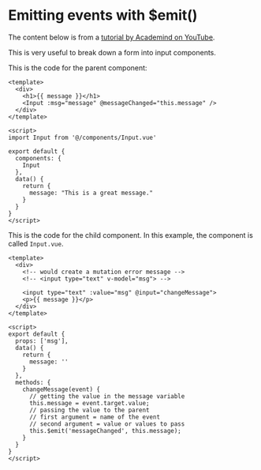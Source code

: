 # Emitting events with $emit()

The content below is from a [tutorial by Academind on YouTube](https://www.youtube.com/watch?v=PPmg7ntQjzc).

This is very useful to break down a form into input components.

This is the code for the parent component:

    <template>
      <div>
        <h1>{{ message }}</h1>
        <Input :msg="message" @messageChanged="this.message" />
      </div>
    </template>

    <script>
    import Input from '@/components/Input.vue'

    export default {
      components: {
        Input
      },
      data() {
        return {
          message: "This is a great message."
        }
      }
    }
    </script>

This is the code for the child component. In this example, the component is called <code>Input.vue</code>.

    <template>
      <div>
        <!-- would create a mutation error message -->
        <!-- <input type="text" v-model="msg"> -->

        <input type="text" :value="msg" @input="changeMessage">
        <p>{{ message }}</p>
      </div>
    </template>

    <script>
    export default {
      props: ['msg'],
      data() {
        return {
          message: ''
        }
      },
      methods: {
        changeMessage(event) {
          // getting the value in the message variable
          this.message = event.target.value;
          // passing the value to the parent
          // first argument = name of the event
          // second argument = value or values to pass
          this.$emit('messageChanged', this.message);
        }
      }
    }
    </script>
